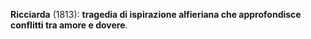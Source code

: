 **Ricciarda** (1813): **tragedia di ispirazione alfieriana che approfondisce conflitti tra amore e dovere**.